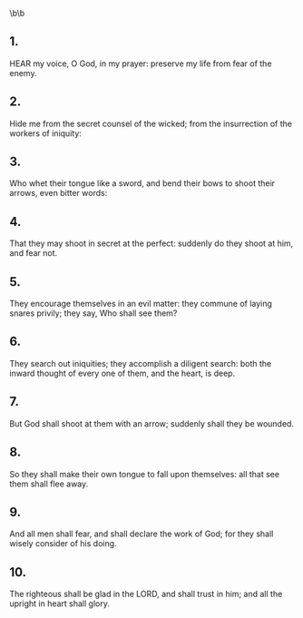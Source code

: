 \b\b
## 1.
HEAR my voice, O God, in my prayer: preserve my life from fear of the enemy.
## 2.
Hide me from the secret counsel of the wicked; from the insurrection of the workers of iniquity:
## 3.
Who whet their tongue like a sword, and bend their bows to shoot their arrows, even bitter words:
## 4.
That they may shoot in secret at the perfect: suddenly do they shoot at him, and fear not.
## 5.
They encourage themselves in an evil matter: they commune of laying snares privily; they say, Who shall see them?
## 6.
They search out iniquities; they accomplish a diligent search: both the inward thought of every one of them, and the heart, is deep.
## 7.
But God shall shoot at them with an arrow; suddenly shall they be wounded.
## 8.
So they shall make their own tongue to fall upon themselves: all that see them shall flee away.
## 9.
And all men shall fear, and shall declare the work of God; for they shall wisely consider of his doing.
## 10.
The righteous shall be glad in the LORD, and shall trust in him; and all the upright in heart shall glory.
